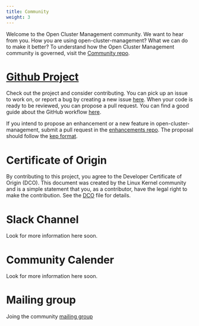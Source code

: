 ```yaml
---
title: Community
weight: 3
---
```


Welcome to the Open Cluster Management community. We want to hear from you. How you are using open-cluster-management? What we can do to make it better? To understand how the Open Cluster Management community is governed, visit the [Community repo](https://github.com/open-cluster-management/community).

# [Github Project](https://github.com/open-cluster-management)

Check out the project and consider contributing. You can pick up an issue to work on, or report a bug by creating a new issue [here](https://github.com/open-cluster-management/community/issues). When your code is ready to be reviewed, you can propose a pull request. You can find a good guide about the GitHub workflow [here](https://git-scm.com/book/en/v2/GitHub-Contributing-to-a-Project).

If you intend to propose an enhancement or a new feature in open-cluster-management, submit a pull request in the [enhancements repo](https://github.com/open-cluster-management/enhancements). The proposal should follow the [kep format](https://github.com/kubernetes/enhancements/blob/master/keps/NNNN-kep-template/README.md).

# Certificate of Origin

By contributing to this project, you agree to the Developer Certificate of
Origin (DCO). This document was created by the Linux Kernel community and is a
simple statement that you, as a contributor, have the legal right to make the
contribution. See the [DCO](DCO) file for details.

# Slack Channel

Look for more information here soon.

# Community Calender

Look for more information here soon.

# Mailing group

Joing the community [mailing group](open-cluster-management@googlegroup.com )

